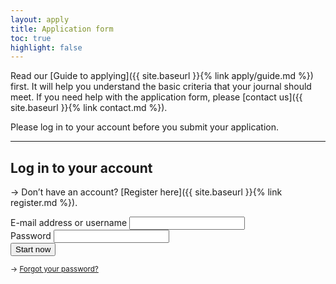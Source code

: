 ```yaml
---
layout: apply
title: Application form
toc: true
highlight: false
---
```


Read our [Guide to applying]({{ site.baseurl }}{% link apply/guide.md %}) first. It will help you understand the basic criteria that your journal should meet. If you need help with the application form, please [contact us]({{ site.baseurl }}{% link contact.md %}).

Please log in to your account before you submit your application.

---

## Log in to your account

&rarr; Don’t have an account? [Register here]({{ site.baseurl }}{% link register.md %}).

<form action="01-oa-compliance">
  <div class="form-question">
    <label for="email">E-mail address or username</label>
    <input id="email" type="email">
  </div>
  <div class="form-question">
    <label for="password">Password</label>
    <input id="password" type="password">
  </div>
  <input type="submit" value="Start now">
  <p>
    <small>&rarr; <a href="{{ site.baseurl }}{% link password-reset.md %}">Forgot your password?</a></small>
  </p>
</form>
